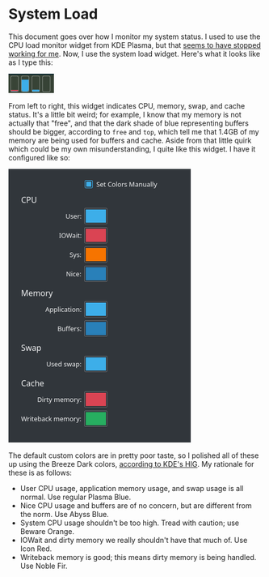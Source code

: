# System Load
This document goes over how I monitor my system status. I used to use the CPU load monitor widget from KDE Plasma, but that [seems to have stopped working for me](https://bugs.kde.org/show_bug.cgi?id=415500). Now, I use the system load widget. Here's what it looks like as I type this:

![System load widget.](system-load.png)

From left to right, this widget indicates CPU, memory, swap, and cache status. It's a little bit weird; for example, I know that my memory is not actually that "free", and that the dark shade of blue representing buffers should be bigger, according to `free` and `top`, which tell me that 1.4GB of my memory are being used for buffers and cache. Aside from that little quirk which could be my own misunderstanding, I quite like this widget. I have it configured like so:

![System load widget settings.](system-load-settings.png)

The default custom colors are in pretty poor taste, so I polished all of these up using the Breeze Dark colors, [according to KDE's HIG](https://hig.kde.org/style/color/dark.html). My rationale for these is as follows:
- User CPU usage, application memory usage, and swap usage is all normal. Use regular Plasma Blue.
- Nice CPU usage and buffers are of no concern, but are different from the norm. Use Abyss Blue.
- System CPU usage shouldn't be too high. Tread with caution; use Beware Orange.
- IOWait and dirty memory we really shouldn't have that much of. Use Icon Red.
- Writeback memory is good; this means dirty memory is being handled. Use Noble Fir.